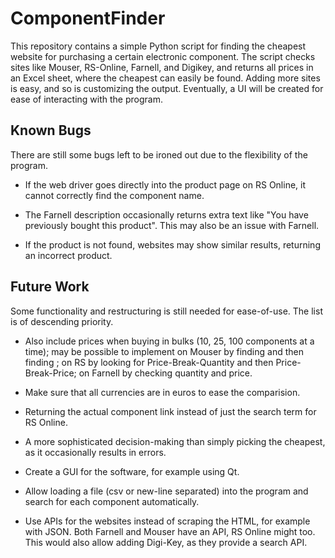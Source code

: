 # ComponentFinder
This repository contains a simple Python script for finding the cheapest website for purchasing a certain electronic component. The script checks sites like Mouser, RS-Online, Farnell, and Digikey, and returns all prices in an Excel sheet, where the cheapest can easily be found. Adding more sites is easy, and so is customizing the output. Eventually, a UI will be created for ease of interacting with the program.

## Known Bugs
There are still some bugs left to be ironed out due to the flexibility of the program.

- If the web driver goes directly into the product page on RS Online, it cannot correctly find the component name.

- The Farnell description occasionally returns extra text like "You have previously bought this product". This may also be an issue with Farnell.

- If the product is not found, websites may show similar results, returning an incorrect product.

## Future Work
Some functionality and restructuring is still needed for ease-of-use. The list is of descending priority.

- Also include prices when buying in bulks (10, 25, 100 components at a time); may be possible to implement on Mouser by finding <tr data-qty=x> and then finding <span id=lblPrice>; on RS by looking for Price-Break-Quantity and then Price-Break-Price; on Farnell by checking quantity and price.

- Make sure that all currencies are in euros to ease the comparision.

- Returning the actual component link instead of just the search term for RS Online.

- A more sophisticated decision-making than simply picking the cheapest, as it occasionally results in errors.

- Create a GUI for the software, for example using Qt.

- Allow loading a file (csv or new-line separated) into the program and search for each component automatically.

- Use APIs for the websites instead of scraping the HTML, for example with JSON. Both Farnell and Mouser have an API, RS Online might too. This would also allow adding Digi-Key, as they provide a search API.